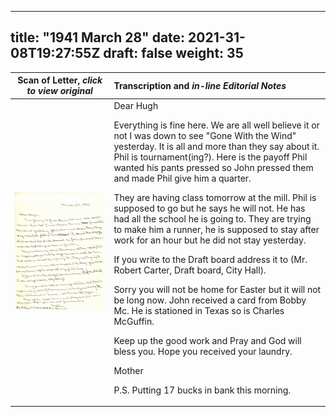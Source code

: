 
---
title: "1941 March 28"
date: 2021-31-08T19:27:55Z
draft: false
weight: 35
---
| Scan of Letter, *click to view original* | Transcription and *in-line Editorial Notes* |
| :---: | :--- |
| ![](img265.jpg?height=700px) |Dear Hugh<p> Everything is fine here.  We are all well believe it or not I was down to see "Gone With the Wind" yesterday.   It is all and more than they say about it.  Phil is tournament(ing?). Here is the payoff Phil wanted his pants pressed so John pressed them and made Phil give him a quarter.</p><p>They are having class tomorrow at the mill.  Phil is supposed to go but he says he will not.  He has had all the school he is going to.  They are trying to make him a runner, he is supposed to stay after work for an hour but he did not stay yesterday.</p><p>If you write to the Draft board address it to (Mr. Robert Carter, Draft board, City Hall).</p><p> Sorry you will not be home for Easter but it will not be long now.  John received a card from Bobby Mc. He is stationed in Texas so is Charles McGuffin.</p><p>Keep up the good work and Pray and God will bless you.  Hope you received your laundry.</p><p>Mother</p><p>P.S. Putting 17 bucks in bank this morning. |

